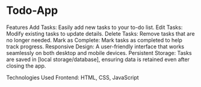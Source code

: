 # Todo-App

Features
Add Tasks: Easily add new tasks to your to-do list.
Edit Tasks: Modify existing tasks to update details.
Delete Tasks: Remove tasks that are no longer needed.
Mark as Complete: Mark tasks as completed to help track progress.
Responsive Design: A user-friendly interface that works seamlessly on both desktop and mobile devices.
Persistent Storage: Tasks are saved in [local storage/database], ensuring data is retained even after closing the app.

Technologies Used
Frontend: HTML, CSS, JavaScript
